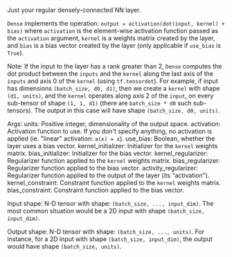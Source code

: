 Just your regular densely-connected NN layer.

`Dense` implements the operation:
`output = activation(dot(input, kernel) + bias)`
where `activation` is the element-wise activation function
passed as the `activation` argument, `kernel` is a weights matrix
created by the layer, and `bias` is a bias vector created by the layer
(only applicable if `use_bias` is `True`).

Note: If the input to the layer has a rank greater than 2, `Dense`
computes the dot product between the `inputs` and the `kernel` along the
last axis of the `inputs` and axis 0 of the `kernel` (using `tf.tensordot`).
For example, if input has dimensions `(batch_size, d0, d1)`, then we create
a `kernel` with shape `(d1, units)`, and the `kernel` operates along axis 2
of the `input`, on every sub-tensor of shape `(1, 1, d1)` (there are
`batch_size * d0` such sub-tensors). The output in this case will have
shape `(batch_size, d0, units)`.

Args:
    units: Positive integer, dimensionality of the output space.
    activation: Activation function to use.
        If you don't specify anything, no activation is applied
        (ie. "linear" activation: `a(x) = x`).
    use_bias: Boolean, whether the layer uses a bias vector.
    kernel_initializer: Initializer for the `kernel` weights matrix.
    bias_initializer: Initializer for the bias vector.
    kernel_regularizer: Regularizer function applied to
        the `kernel` weights matrix.
    bias_regularizer: Regularizer function applied to the bias vector.
    activity_regularizer: Regularizer function applied to
        the output of the layer (its "activation").
    kernel_constraint: Constraint function applied to
        the `kernel` weights matrix.
    bias_constraint: Constraint function applied to the bias vector.

Input shape:
    N-D tensor with shape: `(batch_size, ..., input_dim)`.
    The most common situation would be
    a 2D input with shape `(batch_size, input_dim)`.

Output shape:
    N-D tensor with shape: `(batch_size, ..., units)`.
    For instance, for a 2D input with shape `(batch_size, input_dim)`,
    the output would have shape `(batch_size, units)`.
